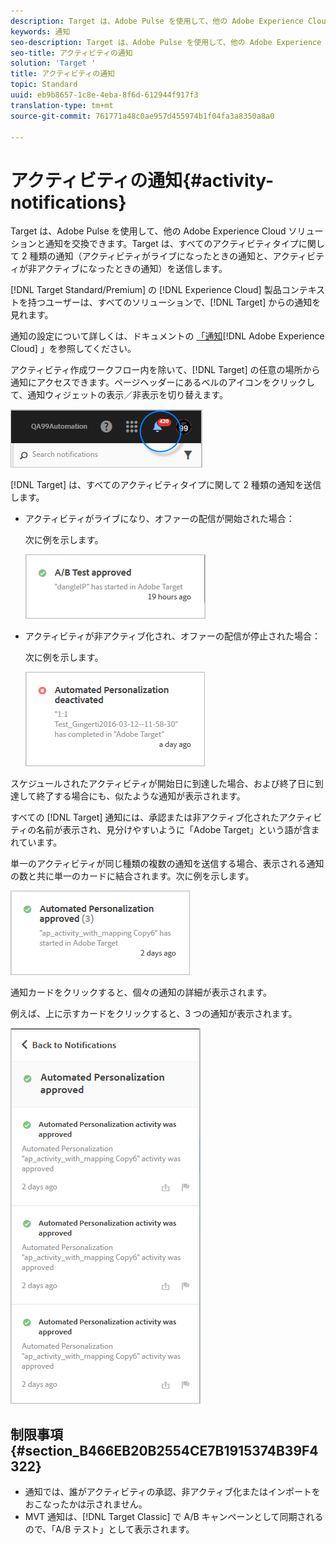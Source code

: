```yaml
---
description: Target は、Adobe Pulse を使用して、他の Adobe Experience Cloud ソリューションと通知を交換できます。Target は、すべてのアクティビティタイプに関して 2 種類の通知（アクティビティがライブになったときの通知と、アクティビティが非アクティブになったときの通知）を送信します。
keywords: 通知
seo-description: Target は、Adobe Pulse を使用して、他の Adobe Experience Cloud ソリューションと通知を交換できます。Target は、すべてのアクティビティタイプに関して 2 種類の通知（アクティビティがライブになったときの通知と、アクティビティが非アクティブになったときの通知）を送信します。
seo-title: アクティビティの通知
solution: 'Target '
title: アクティビティの通知
topic: Standard
uuid: eb9b8657-1c8e-4eba-8f6d-612944f917f3
translation-type: tm+mt
source-git-commit: 761771a48c0ae957d455974b1f04fa3a8350a8a0

---
```



# アクティビティの通知{#activity-notifications}

Target は、Adobe Pulse を使用して、他の Adobe Experience Cloud ソリューションと通知を交換できます。Target は、すべてのアクティビティタイプに関して 2 種類の通知（アクティビティがライブになったときの通知と、アクティビティが非アクティブになったときの通知）を送信します。

[!DNL Target Standard/Premium] の [!DNL Experience Cloud] 製品コンテキストを持つユーザーは、すべてのソリューションで、[!DNL Target] からの通知を見れます。

通知の設定について詳しくは、ドキュメントの [「通知](https://marketing.adobe.com/resources/help/en_US/mcloud/notifications.html)[!DNL Adobe Experience Cloud] 」を参照してください。

アクティビティ作成ワークフロー内を除いて、[!DNL Target] の任意の場所から通知にアクセスできます。ページヘッダーにあるベルのアイコンをクリックして、通知ウィジェットの表示／非表示を切り替えます。

![](assets/notifications-shell.png)

[!DNL Target] は、すべてのアクティビティタイプに関して 2 種類の通知を送信します。

* アクティビティがライブになり、オファーの配信が開始された場合：

   次に例を示します。

   ![](assets/notif_app.png)

* アクティビティが非アクティブ化され、オファーの配信が停止された場合：

   次に例を示します。

   ![](assets/notif-deact.png)

スケジュールされたアクティビティが開始日に到達した場合、および終了日に到達して終了する場合にも、似たような通知が表示されます。

すべての [!DNL Target] 通知には、承認または非アクティブ化されたアクティビティの名前が表示され、見分けやすいように「Adobe Target」という語が含まれています。

単一のアクティビティが同じ種類の複数の通知を送信する場合、表示される通知の数と共に単一のカードに結合されます。次に例を示します。

![](assets/notif-multi.png)

通知カードをクリックすると、個々の通知の詳細が表示されます。

例えば、上に示すカードをクリックすると、3 つの通知が表示されます。

![](assets/notif-multi-open.png)

## 制限事項 {#section_B466EB20B2554CE7B1915374B39F4322}

* 通知では、誰がアクティビティの承認、非アクティブ化またはインポートをおこなったかは示されません。
* MVT 通知は、[!DNL Target Classic] で A/B キャンペーンとして同期されるので、「A/B テスト」として表示されます。


